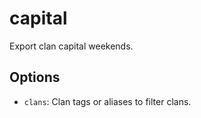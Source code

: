 # capital

Export clan capital weekends.

## Options

* `clans`: Clan tags or aliases to filter clans.
